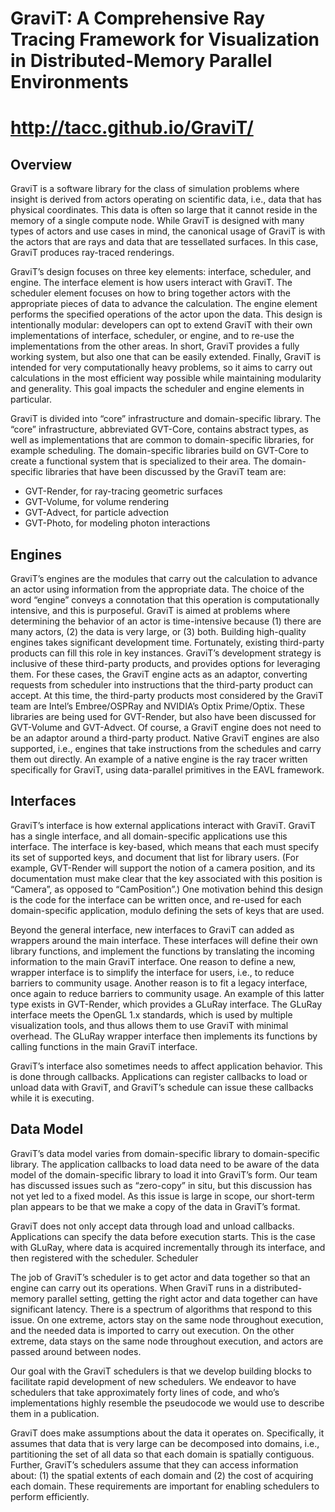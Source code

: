 <h1>GraviT: A Comprehensive Ray Tracing Framework for Visualization in Distributed-Memory Parallel Environments </h1>

<h1><a href="http://tacc.github.io/GraviT/">http://tacc.github.io/GraviT/</a></h1>

<h2>Overview</h2>

GraviT is a software library for the class of simulation problems where insight is derived from actors operating on scientific data, i.e., data that has physical coordinates.  This data is often so large that it cannot reside in the memory of a single compute node.  While GraviT is designed with many types of actors and use cases in mind, the canonical usage of GraviT is with the actors that are rays and data that are tessellated surfaces.  In this case, GraviT produces ray-traced renderings.

GraviT’s design focuses on three key elements: interface, scheduler, and engine.   The interface element is how users interact with GraviT.  The scheduler element focuses on how to bring together actors with the appropriate pieces of data to advance the calculation.  The engine element performs the specified operations of the actor upon the data. This design is intentionally modular: developers can opt to extend GraviT with their own implementations of interface, scheduler, or engine, and to re-use the implementations from the other areas.   In short, GraviT provides a fully working system, but also one that can be easily extended.  Finally, GraviT is intended for very computationally heavy problems, so it aims to carry out calculations in the most efficient way possible while maintaining modularity and generality.  This goal impacts the scheduler and engine elements in particular.  

GraviT is divided into “core” infrastructure and domain-specific library.  The “core” infrastructure, abbreviated GVT-Core, contains abstract types, as well as implementations that are common to domain-specific libraries, for example scheduling.  The domain-specific libraries build on GVT-Core to create a functional system that is specialized to their area.  The domain-specific libraries that have been discussed by the GraviT team are:
<ul>
<li>GVT-Render, for ray-tracing geometric surfaces</li>
<li>GVT-Volume, for volume rendering</li>
<li>GVT-Advect, for particle advection</li>
<li>GVT-Photo, for modeling photon interactions</li>
</ul>

<h2>Engines</h2>

GraviT’s engines are the modules that carry out the calculation to advance an actor using information from the appropriate data.  The choice of the word “engine” conveys a connotation that this operation is computationally intensive, and this is purposeful.  GraviT is aimed at problems where determining the behavior of an actor is time-intensive because (1) there are many actors, (2) the data is very large, or (3) both.  Building high-quality engines takes significant development time.  Fortunately, existing third-party products can fill this role in key instances.  GraviT’s development strategy is inclusive of these third-party products, and provides options for leveraging them.  For these cases, the GraviT engine acts as an adaptor, converting requests from scheduler into instructions that the third-party product can accept.  At this time, the third-party products most considered by the GraviT team are Intel’s Embree/OSPRay and NVIDIA’s Optix Prime/Optix.  These libraries are being used for GVT-Render, but also have been discussed for GVT-Volume and GVT-Advect.  Of course, a GraviT engine does not need to be an adaptor around a third-party product.  Native GraviT engines are also supported, i.e., engines that take instructions from the schedules and carry them out directly.   An example of a native engine is the ray tracer written specifically for GraviT, using data-parallel primitives in the EAVL framework.

<h2>Interfaces</h2>

GraviT’s interface is how external applications interact with GraviT.  GraviT has a single interface, and all domain-specific applications use this interface.  The interface is key-based, which means that each must specify its set of supported keys, and document that list for library users.  (For example, GVT-Render will support the notion of a camera position, and its documentation must make clear that the key associated with this position is “Camera”, as opposed to “CamPosition”.)  One motivation behind this design is the code for the interface can be written once, and re-used for each domain-specific application, modulo defining the sets of keys that are used.   

Beyond the general interface, new interfaces to GraviT can added as wrappers around the main interface.  These interfaces will define their own library functions, and implement the functions by translating the incoming information to the main GraviT interface.  One reason to define a new, wrapper interface is to simplify the interface for users, i.e., to reduce barriers to community usage.  Another reason is to fit a legacy interface, once again to reduce barriers to community usage.  An example of this latter type exists in GVT-Render, which provides a GLuRay interface.  The GLuRay interface meets the OpenGL 1.x standards, which is used by multiple visualization tools, and thus allows them to use GraviT with minimal overhead.  The GLuRay wrapper interface then implements its functions by calling functions in the main GraviT interface. 

GraviT’s interface also sometimes needs to affect application behavior.  This is done through callbacks.  Applications can register callbacks to load or unload data with GraviT, and GraviT’s schedule can issue these callbacks while it is executing.  

<h2>Data Model</h2>

GraviT’s data model varies from domain-specific library to domain-specific library.  The application callbacks to load data need to be aware of the data model of the domain-specific library to load it into GraviT’s form.  Our team has discussed issues such as “zero-copy” in situ, but this discussion has not yet led to a fixed model.  As this issue is large in scope, our short-term plan appears to be that we make a copy of the data in GraviT’s format.

GraviT does not only accept data through load and unload callbacks.  Applications can specify the data before execution starts.  This is the case with GLuRay, where data is acquired incrementally through its interface, and then registered with the scheduler.
Scheduler 

The job of GraviT’s scheduler is to get actor and data together so that an engine can carry out its operations.  When GraviT runs in a distributed-memory parallel setting, getting the right actor and data together can have significant latency.  There is a spectrum of algorithms that respond to this issue.  On one extreme, actors stay on the same node throughout execution, and the needed data is imported to carry out execution.  On the other extreme, data stays on the same node throughout execution, and actors are passed around between nodes.

Our goal with the GraviT schedulers is that we develop building blocks to facilitate rapid development of new schedulers.  We endeavor to have schedulers that take approximately forty lines of code, and who’s implementations highly resemble the pseudocode we would use to describe them in a publication. 

GraviT does make assumptions about the data it operates on.  Specifically, it assumes that data that is very large can be decomposed into domains, i.e., partitioning the set of all data so that each domain is spatially contiguous.  Further, GraviT’s schedulers assume that they can access information about: (1) the spatial extents of each domain and (2) the cost of acquiring each domain.  These requirements are important for enabling schedulers to perform efficiently.   
